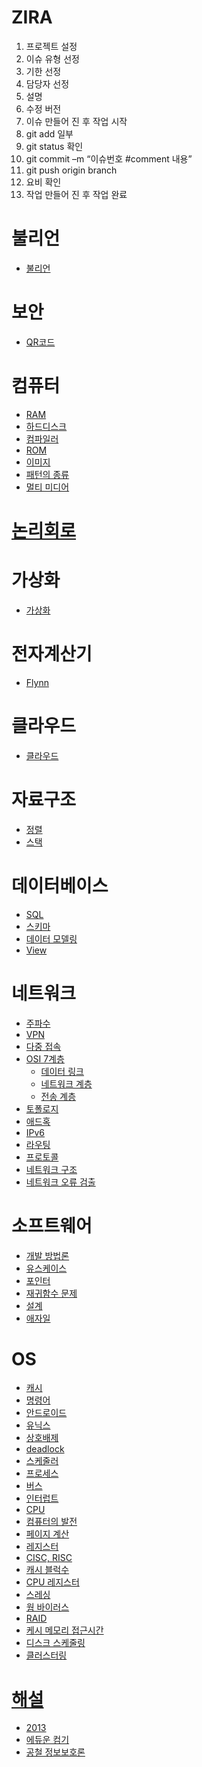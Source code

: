 
# ZIRA
1.	프로젝트 설정
2.	이슈 유형 선정
3.	기한 선정
4.	담당자 선정
5.	설명
6.	수정 버전
7.	이슈 만들어 진 후 작업 시작
8.	git add 일부
9.	git status 확인
10.	git commit –m “이슈번호 #comment 내용”
11.	git push origin branch
12.	요비 확인
13.	작업 만들어 진 후 작업 완료




# 불리언
* [불리언](https://github.com/ha-jae-geun/jaegeunha/tree/master/Boolean)

# 보안
* [QR코드](https://github.com/ha-jae-geun/jaegeunha/blob/master/Security/QR/README.md)

# 컴퓨터
* [RAM](https://github.com/ha-jae-geun/jaegeunha/blob/master/ComputerArchitecture/RAM/README.md)
* [하드디스크](https://github.com/ha-jae-geun/jaegeunha/blob/master/ComputerArchitecture/Harddisk/README.md)
* [컴파일러](https://github.com/ha-jae-geun/jaegeunha/blob/master/compile/README.md)
* [ROM](https://github.com/ha-jae-geun/jaegeunha/blob/master/ComputerArchitecture/ROM/README.md)
* [이미지](https://github.com/ha-jae-geun/jaegeunha/blob/master/Web/image/README.md)
* [패턴의 종류](https://github.com/ha-jae-geun/jaegeunha/tree/master/Architecture)
* [멀티 미디어](https://github.com/ha-jae-geun/jaegeunha/tree/master/MultiMedia)


# [논리회로](https://github.com/ha-jae-geun/jaegeunha/tree/master/Logic_Gate)


# 가상화
* [가상화](https://github.com/ha-jae-geun/jaegeunha/blob/master/virtual/README.md)

# 전자계산기
* [Flynn](https://github.com/ha-jae-geun/jaegeunha/blob/master/Calculator/README.md)

# 클라우드
* [클라우드](https://github.com/ha-jae-geun/jaegeunha/blob/master/Cloud/README.md)

# 자료구조
* [정렬](https://github.com/ha-jae-geun/jaegeunha/tree/master/Algorithm/SORTING/Sorting_Algorhitm)
* [스택](https://github.com/ha-jae-geun/jaegeunha/blob/master/Algorithm/Stack/README.md)

# 데이터베이스
* [SQL](https://github.com/ha-jae-geun/jaegeunha/blob/master/Database/SQL/README.md)
* [스키마](https://simsimjae.tistory.com/76)
* [데이터 모델링](https://github.com/ha-jae-geun/jaegeunha/blob/master/Database/Modeling/README.md)
* [View](https://github.com/ha-jae-geun/jaegeunha/edit/master/Database/View/README.md)


# 네트워크
* [주파수](https://github.com/ha-jae-geun/jaegeunha/tree/master/network/Frequency)
* [VPN](https://github.com/ha-jae-geun/jaegeunha/blob/master/network/VPN/README.md)
* [다중 접속](https://blog.naver.com/PostView.nhn?blogId=wisdom0719&logNo=221375500320&parentCategoryNo=&categoryNo=31&viewDate=&isShowPopularPosts=true&from=search)
* [OSI 7계층](https://jhnyang.tistory.com/194)
  * [데이터 링크](https://github.com/ha-jae-geun/jaegeunha/edit/master/network/OSI/Layer2/README.md)
  * [네트워크 계층](https://github.com/ha-jae-geun/jaegeunha/blob/master/network/OSI/Layer3/README.md)
   * [전송 계층](https://github.com/ha-jae-geun/jaegeunha/blob/master/network/OSI/Layer4/README.md)
* [토폴로지](http://www.ktword.co.kr/abbr_view.php?m_temp1=356)
* [애드혹](https://github.com/ha-jae-geun/jaegeunha/tree/master/network/Ad-hoc)
* [IPv6](https://github.com/ha-jae-geun/jaegeunha/edit/master/network/OSI/Layer3/IPv6/README.md)
* [라우팅](https://github.com/ha-jae-geun/jaegeunha/blob/master/network/OSI/Layer3/Router/README.md)
* [프로토콜](https://github.com/ha-jae-geun/jaegeunha/blob/master/network/Protocol/README.md)
* [네트워크 구조](https://github.com/ha-jae-geun/jaegeunha/blob/master/network/Network_Structure/README.md)
* [네트워크 오류 검출](https://github.com/ha-jae-geun/jaegeunha/tree/master/network/Error_Detecting)


# 소프트웨어
* [개발 방법론](https://github.com/ha-jae-geun/jaegeunha/edit/master/Software/README.md)
* [유스케이스](https://github.com/ha-jae-geun/jaegeunha/tree/master/Architecture/UML/UseCase)
* [포인터](https://github.com/ha-jae-geun/jaegeunha/blob/master/PL/C/Pointer/README.md)
* [재귀함수 문제](https://github.com/ha-jae-geun/jaegeunha/tree/master/PL/C/Recursive)
* [설계](https://github.com/ha-jae-geun/jaegeunha/blob/master/Architecture/README.md)
* [애자일](https://github.com/ha-jae-geun/jaegeunha/blob/master/Software/Agile/README.md)


# OS
* [캐시](https://github.com/ha-jae-geun/jaegeunha/blob/master/ComputerArchitecture/Cache/README.md)
* [명령어](https://github.com/ha-jae-geun/jaegeunha/blob/master/OS/instruction/README.md)
* [안드로이드](https://github.com/ha-jae-geun/jaegeunha/blob/master/OS/Android/README.md)
* [유닉스](https://github.com/ha-jae-geun/jaegeunha/blob/master/OS/UNIX/README.md)
* [상호배제](https://github.com/ha-jae-geun/jaegeunha/tree/master/OS/Mutual%20Exclusion)
* [deadlock](https://github.com/ha-jae-geun/jaegeunha/blob/master/OS/DeadLock/README.md)
* [스케줄러](https://github.com/ha-jae-geun/jaegeunha/tree/master/OS/Scheduler)
* [프로세스](https://github.com/ha-jae-geun/jaegeunha/tree/master/OS/Process)
* [버스](https://github.com/ha-jae-geun/jaegeunha/blob/master/OS/SYSTEMBUS/README.md)
* [인터럽트](https://github.com/ha-jae-geun/jaegeunha/blob/master/OS/Interruprt/README.md)
* [CPU](https://github.com/ha-jae-geun/jaegeunha/edit/master/ComputerArchitecture/CPU/README.md)
* [컴퓨터의 발전](https://github.com/ha-jae-geun/jaegeunha/blob/master/Computer/README.md)
* [페이지 계산](https://github.com/ha-jae-geun/jaegeunha/blob/master/OS/Memory/README.md)
* [레지스터](https://github.com/ha-jae-geun/jaegeunha/new/master/ComputerArchitecture/CPU)
* [CISC, RISC](https://github.com/ha-jae-geun/jaegeunha/blob/master/ComputerArchitecture/CiscRisc/README.md)
* [캐시 블럭수](https://king.eduwill.net/board/qustnView?qustnIdx=373)
* [CPU 레지스터](https://technote.kr/310)
* [스레싱](https://faithpac27.tistory.com/entry/%EC%93%B0%EB%A0%88%EC%8B%B1-Thrashing-%EC%9D%B4%EB%9E%80)
* [웜 바이러스](https://m.blog.naver.com/skinfosec2000/221327717027)
* [RAID](http://blog.naver.com/PostView.nhn?blogId=scrolldown&logNo=220981477416)
* [케시 메모리 접근시간](https://m.cafe.daum.net/pass365/IsnD/107?q=D_wWAvtzWgv.w0&)
* [디스크 스케줄링](https://limkydev.tistory.com/165)
* [클러스터링](https://github.com/ha-jae-geun/jaegeunha/blob/master/Web/LoadBalencing/README.md)


# [해설](https://0gichul.com/y2020/34142234)
* [2013](https://www.google.com/search?q=%ED%94%84%EB%A1%9C%EA%B7%B8%EB%9E%A8%EC%9D%84+%EC%8B%A4%ED%96%89%ED%95%98%EB%8A%94%EB%8D%B0+%EC%86%8C%EC%9A%94%EB%90%98%EB%8A%94+cpu+%EC%8B%9C%EA%B0%84&rlz=1C1OKWM_koKR924KR924&oq=%ED%94%84%EB%A1%9C%EA%B7%B8%EB%9E%A8%EC%9D%84+%EC%8B%A4%ED%96%89%ED%95%98%EB%8A%94%EB%8D%B0+%EC%86%8C%EC%9A%94%EB%90%98%EB%8A%94+cpu+%EC%8B%9C%EA%B0%84&aqs=chrome..69i64.5246j1j4&sourceid=chrome&ie=UTF-8)
* [에듀운 컴기](https://eduon.com/itembank/subjectlist/11)
* [공철 정보보호론](https://0gichul.com/y2019/13068330)
